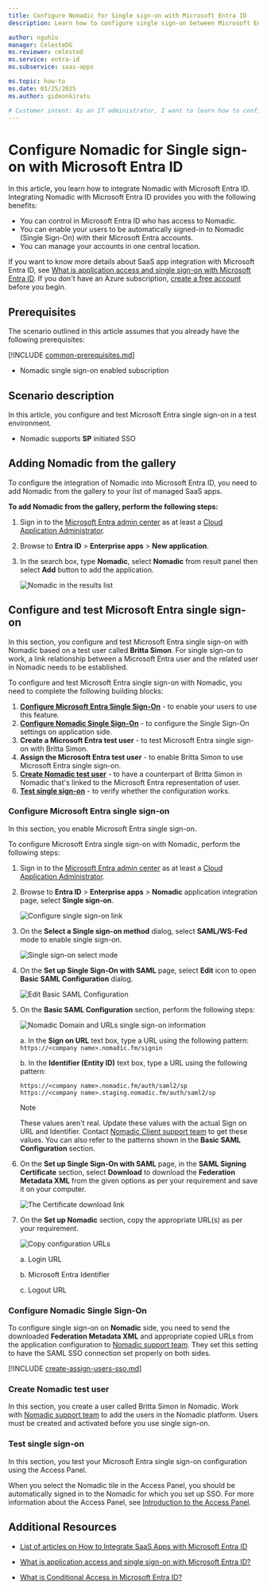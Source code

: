 ```yaml
---
title: Configure Nomadic for Single sign-on with Microsoft Entra ID
description: Learn how to configure single sign-on between Microsoft Entra ID and Nomadic.

author: nguhiu
manager: CelesteDG
ms.reviewer: celested
ms.service: entra-id
ms.subservice: saas-apps

ms.topic: how-to
ms.date: 03/25/2025
ms.author: gideonkiratu

# Customer intent: As an IT administrator, I want to learn how to configure single sign-on between Microsoft Entra ID and Nomadic so that I can control who has access to Nomadic, enable automatic sign-in with Microsoft Entra accounts, and manage my accounts in one central location.
---
```

# Configure Nomadic for Single sign-on with Microsoft Entra ID

In this article,  you learn how to integrate Nomadic with Microsoft Entra ID.
Integrating Nomadic with Microsoft Entra ID provides you with the following benefits:

* You can control in Microsoft Entra ID who has access to Nomadic.
* You can enable your users to be automatically signed-in to Nomadic (Single Sign-On) with their Microsoft Entra accounts.
* You can manage your accounts in one central location.

If you want to know more details about SaaS app integration with Microsoft Entra ID, see [What is application access and single sign-on with Microsoft Entra ID](~/identity/enterprise-apps/what-is-single-sign-on.md).
If you don't have an Azure subscription, [create a free account](https://azure.microsoft.com/free/) before you begin.

## Prerequisites

The scenario outlined in this article assumes that you already have the following prerequisites:

[!INCLUDE [common-prerequisites.md](~/identity/saas-apps/includes/common-prerequisites.md)]
* Nomadic single sign-on enabled subscription

## Scenario description

In this article,  you configure and test Microsoft Entra single sign-on in a test environment.

* Nomadic supports **SP** initiated SSO

## Adding Nomadic from the gallery

To configure the integration of Nomadic into Microsoft Entra ID, you need to add Nomadic from the gallery to your list of managed SaaS apps.

**To add Nomadic from the gallery, perform the following steps:**

1. Sign in to the [Microsoft Entra admin center](https://entra.microsoft.com) as at least a [Cloud Application Administrator](~/identity/role-based-access-control/permissions-reference.md#cloud-application-administrator).
1. Browse to **Entra ID** > **Enterprise apps** > **New application**.
1. In the search box, type **Nomadic**, select **Nomadic** from result panel then select **Add** button to add the application.

	 ![Nomadic in the results list](common/search-new-app.png)

<a name='configure-and-test-azure-ad-single-sign-on'></a>

## Configure and test Microsoft Entra single sign-on

In this section, you configure and test Microsoft Entra single sign-on with Nomadic based on a test user called **Britta Simon**.
For single sign-on to work, a link relationship between a Microsoft Entra user and the related user in Nomadic needs to be established.

To configure and test Microsoft Entra single sign-on with Nomadic, you need to complete the following building blocks:

1. **[Configure Microsoft Entra Single Sign-On](#configure-azure-ad-single-sign-on)** - to enable your users to use this feature.
2. **[Configure Nomadic Single Sign-On](#configure-nomadic-single-sign-on)** - to configure the Single Sign-On settings on application side.
3. **Create a Microsoft Entra test user** - to test Microsoft Entra single sign-on with Britta Simon.
4. **Assign the Microsoft Entra test user** - to enable Britta Simon to use Microsoft Entra single sign-on.
5. **[Create Nomadic test user](#create-nomadic-test-user)** - to have a counterpart of Britta Simon in Nomadic that's linked to the Microsoft Entra representation of user.
6. **[Test single sign-on](#test-single-sign-on)** - to verify whether the configuration works.

<a name='configure-azure-ad-single-sign-on'></a>

### Configure Microsoft Entra single sign-on

In this section, you enable Microsoft Entra single sign-on.

To configure Microsoft Entra single sign-on with Nomadic, perform the following steps:

1. Sign in to the [Microsoft Entra admin center](https://entra.microsoft.com) as at least a [Cloud Application Administrator](~/identity/role-based-access-control/permissions-reference.md#cloud-application-administrator).
1. Browse to **Entra ID** > **Enterprise apps** > **Nomadic** application integration page, select **Single sign-on**.

    ![Configure single sign-on link](common/select-sso.png)

1. On the **Select a Single sign-on method** dialog, select **SAML/WS-Fed** mode to enable single sign-on.

    ![Single sign-on select mode](common/select-saml-option.png)

1. On the **Set up Single Sign-On with SAML** page, select **Edit** icon to open **Basic SAML Configuration** dialog.

	![Edit Basic SAML Configuration](common/edit-urls.png)

1. On the **Basic SAML Configuration** section, perform the following steps:

    ![Nomadic Domain and URLs single sign-on information](common/sp-identifier.png)

	a. In the **Sign on URL** text box, type a URL using the following pattern:
    `https://<company name>.nomadic.fm/signin`

    b. In the **Identifier (Entity ID)** text box, type a URL using the following pattern:
	
    ```http
    https://<company name>.nomadic.fm/auth/saml2/sp
    https://<company name>.staging.nomadic.fm/auth/saml2/sp
    ```

	> [!NOTE]
	> These values aren't real. Update these values with the actual Sign on URL and Identifier. Contact [Nomadic Client support team](mailto:help@nomadic.fm) to get these values. You can also refer to the patterns shown in the **Basic SAML Configuration** section.

1. On the **Set up Single Sign-On with SAML** page, in the **SAML Signing Certificate** section, select **Download** to download the **Federation Metadata XML** from the given options as per your requirement and save it on your computer.

	![The Certificate download link](common/metadataxml.png)

6. On the **Set up Nomadic** section, copy the appropriate URL(s) as per your requirement.

	![Copy configuration URLs](common/copy-configuration-urls.png)

	a. Login URL

	b. Microsoft Entra Identifier

	c. Logout URL

### Configure Nomadic Single Sign-On

To configure single sign-on on **Nomadic** side, you need to send the downloaded **Federation Metadata XML** and appropriate copied URLs from the application configuration to [Nomadic support team](mailto:help@nomadic.fm). They set this setting to have the SAML SSO connection set properly on both sides.

<a name='create-an-azure-ad-test-user'></a>

[!INCLUDE [create-assign-users-sso.md](~/identity/saas-apps/includes/create-assign-users-sso.md)]

### Create Nomadic test user

In this section, you create a user called Britta Simon in Nomadic. Work with [Nomadic support team](mailto:help@nomadic.fm) to add the users in the Nomadic platform. Users must be created and activated before you use single sign-on.

### Test single sign-on 

In this section, you test your Microsoft Entra single sign-on configuration using the Access Panel.

When you select the Nomadic tile in the Access Panel, you should be automatically signed in to the Nomadic for which you set up SSO. For more information about the Access Panel, see [Introduction to the Access Panel](https://support.microsoft.com/account-billing/sign-in-and-start-apps-from-the-my-apps-portal-2f3b1bae-0e5a-4a86-a33e-876fbd2a4510).

## Additional Resources

- [List of articles on How to Integrate SaaS Apps with Microsoft Entra ID](./tutorial-list.md)

- [What is application access and single sign-on with Microsoft Entra ID?](~/identity/enterprise-apps/what-is-single-sign-on.md)

- [What is Conditional Access in Microsoft Entra ID?](~/identity/conditional-access/overview.md)
